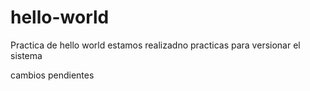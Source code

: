 # hello-world
Practica de hello world
estamos realizadno practicas para versionar el sistema

cambios pendientes
